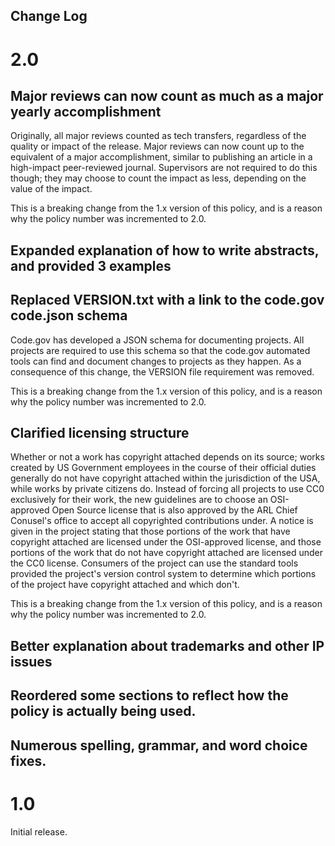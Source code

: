 Change Log
----------

# 2.0

## Major reviews can now count as much as a major yearly accomplishment

Originally, all major reviews counted as tech transfers, regardless of the
quality or impact of the release.  Major reviews can now count up to the
equivalent of a major accomplishment, similar to publishing an article in a
high-impact peer-reviewed journal.  Supervisors are not required to do this
though; they may choose to count the impact as less, depending on the value of
the impact.

This is a breaking change from the 1.x version of this policy, and is a reason
why the policy number was incremented to 2.0.

## Expanded explanation of how to write abstracts, and provided 3 examples

## Replaced VERSION.txt with a link to the code.gov code.json schema

Code.gov has developed a JSON schema for documenting projects. All projects
are required to use this schema so that the code.gov automated tools can find
and document changes to projects as they happen.  As a consequence of this
change, the VERSION file requirement was removed.

This is a breaking change from the 1.x version of this policy, and is a reason
why the policy number was incremented to 2.0.

## Clarified licensing structure

Whether or not a work has copyright attached depends on its source; works
created by US Government employees in the course of their official duties
generally do not have copyright attached within the jurisdiction of the USA,
while works by private citizens do. Instead of forcing all projects to use CC0
exclusively for their work, the new guidelines are to choose an OSI-approved
Open Source license that is also approved by the ARL Chief Conusel's office to
accept all copyrighted contributions under.  A notice is given in the project
stating that those portions of the work that have copyright attached are
licensed under the OSI-approved license, and those portions of the work that
do not have copyright attached are licensed under the CC0 license.  Consumers
of the project can use the standard tools provided the project's version
control system to determine which portions of the project have copyright
attached and which don't.

This is a breaking change from the 1.x version of this policy, and is a reason
why the policy number was incremented to 2.0.

## Better explanation about trademarks and other IP issues

## Reordered some sections to reflect how the policy is actually being used.

## Numerous spelling, grammar, and word choice fixes.

# 1.0

Initial release.
